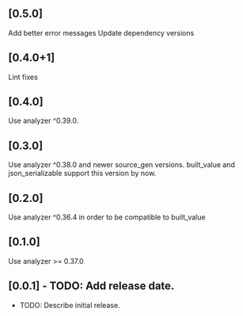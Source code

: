 ## [0.5.0]

Add better error messages
Update dependency versions

## [0.4.0+1]

Lint fixes

## [0.4.0]

Use analyzer ^0.39.0.

## [0.3.0]

Use analyzer ^0.38.0 and newer source\_gen versions. built\_value and json\_serializable support this version by now.

## [0.2.0]

Use analyzer ^0.36.4 in order to be compatible to built\_value

## [0.1.0] 

Use analyzer >= 0.37.0

## [0.0.1] - TODO: Add release date.

* TODO: Describe initial release.
